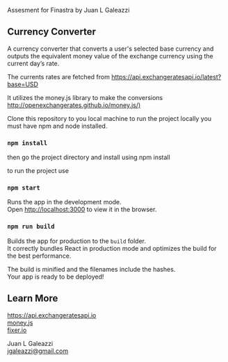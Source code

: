 Assesment for Finastra by Juan L Galeazzi


## Currency Converter

A currency converter that converts a user's selected base currency and outputs the equivalent money value of the exchange currency using the current day’s rate.

The currents rates are fetched from <https://api.exchangeratesapi.io/latest?base=USD>

It utilizes the money.js library to make the conversions <http://openexchangerates.github.io/money.js/)>

 Clone this repository to you local machine
to run the project locally you must have npm and node installed.

### `npm install`
then go the project directory and install using npm install

to run the project use 

### `npm start`

Runs the app in the development mode.<br />
Open [http://localhost:3000](http://localhost:3000) to view it in the browser.


### `npm run build`

Builds the app for production to the `build` folder.<br />
It correctly bundles React in production mode and optimizes the build for the best performance.

The build is minified and the filenames include the hashes.<br />
Your app is ready to be deployed!

## Learn More
[https://api.exchangeratesapi.io ](https://api.exchangeratesapi.io/latest?base=USD) <br/>
[money.js](http://openexchangerates.github.io/money.js) <br/>
[fixer.io](https://fixer.io)


Juan L Galeazzi<br/>
<jgaleazzi@gmail.com>
